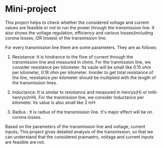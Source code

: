 # Mini-project

This project helps to check whether the considered voltage and current values are feasible or not to run the power through the transmission line. 
It also shows the voltage regulation, efficiency and various losses(including corona losses, I2R losses) of the transmission line.

For every transmission line there are some parameters. They are as follows:
  1. Resistance: It is hindrance to the flow of current through the transmission line and measured in ohms.
                 For the tranmission line, we consider resistance per kilometer.
                 Its vaule will be small like 0.15 ohm per kilometer, 0.18 ohm per kilometer.
                 Inorder to get total resistance of the line, resistance per kilometer should be multiplied with the length of the transmission lines.
                 
  2. Inductance: It is similar to resistance and measured in henrys(H) or milli-henrys(mH).
                 For the tranmission line, we consider Inductance per kilometer.
                 Its value is also small like 2 mH
                 
  3. Radius    : It is radius of the transmission line.
                 It's major effect will be on corona losses.
                 
Based on the parameters of the transmission line and voltage, current inputs; This project gives detailed analysis of the transmission, so that we can understand that the considered pramaetrs, voltage and current inputs are feasible are not.

